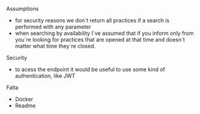 Assumptions
- for security reasons we don´t return all practices if a search is performed with any parameter
- when searching by availability I´ve assumed that if you inform only from you´re looking for practices that are opened at that time and doesn´t matter what time they´re closed.

Security
- to acess the endpoint it would be useful to use some kind of authentication, like JWT

Falta
- Docker
- Readme